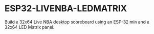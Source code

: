 # ESP32-LIVENBA-LEDMATRIX
Build a 32x64 Live NBA desktop scoreboard using an ESP-32 min and a 32x64 LED Matrix panel.
